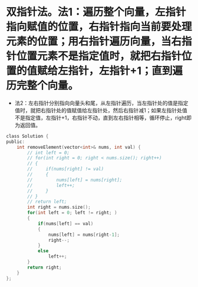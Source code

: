 # 双指针法。法1：遍历整个向量，左指针指向赋值的位置，右指针指向当前要处理元素的位置；用右指针遍历向量，当右指针位置元素不是指定值时，就把右指针位置的值赋给左指针，左指针+1；直到遍历完整个向量。
+ 法2：左右指针分别指向向量头和尾，从左指针遍历，当左指针处的值是指定值时，就把右指针处的值赋值给左指针处，然后右指针减1；如果左指针处值不是指定值，左指针+1，右指针不动，直到左右指针相等，循环停止，right即为返回值。
```c
class Solution {
public:
    int removeElement(vector<int>& nums, int val) {
        // int left = 0;
        // for(int right = 0; right < nums.size(); right++)
        // {
        //     if(nums[right] != val)
        //     {
        //         nums[left] = nums[right];
        //         left++;
        //     }
        // }
        // return left;
        int right = nums.size();
        for(int left = 0; left != right; )
        {
            if(nums[left] == val)
            {
                nums[left] = nums[right-1];
                right--;
            }
            else
                left++;
        }
        return right;
    }
};
```
